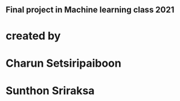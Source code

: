 ## Final project in Machine learning class 2021
# created by 
# Charun Setsiripaiboon
# Sunthon Sriraksa 
